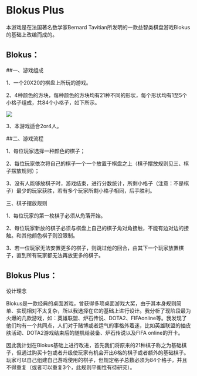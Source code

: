 Blokus Plus
=====

本游戏是在法国著名数学家Bernard Tavitian所发明的一款益智类棋盘游戏Blokus的基础上改编而成的。

Blokus：
-----
##一、游戏组成

1、一个20X20的棋盘上所玩的游戏。

2、4种颜色的方块，每种颜色的方块均有21种不同的形状，每个形状均有1至5个小格子组成，共84个小格子，如下所示。

![](http://img.bbs.szhome.com/UploadFiles/Images/2007/06/02/02110728734.gif)  

3、本游戏适合2or4人。

##二、游戏流程

1、每位玩家选择一种颜色的棋子；

2、每位玩家依次将自己的棋子一个一个放置于棋盘之上（棋子摆放规则见三、棋子摆放规则）；

3、没有人能够放棋子时，游戏结束，进行分数统计，所剩小格子（注意：不是棋子）最少的玩家获胜，若有多个玩家所剩小格子相同，后手胜利。

三、棋子摆放规则

1、每位玩家的第一枚棋子必须从角落开始。

2、每位玩家新放的棋子必须与棋盘上自己的棋子角对角接触，不能有边对边的接触。和其他颜色棋子则没限制。

3、若一位玩家无法安置更多的棋子，则跳过他的回合，由其下一个玩家放置棋子，直到所有玩家都无法再放更多的棋子。

Blokus Plus：
----

设计理念

Blokus是一款经典的桌面游戏，曾获得多项桌面游戏大奖，由于其本身规则简单、实现相对不太复杂，所以我选择在它的基础上进行设计。我分析了现阶段最为火爆的几款游戏，如：英雄联盟、炉石传说、DOTA2、FIFAonline等。我发现了他们均有一个共同点，人们对于赌博或者运气的事格外着迷，比如英雄联盟的抽皮肤活动、DOTA2游戏结束后的随机给装备、炉石传说以及FIFA online的开卡。

因此我计划在Blokus基础上进行改进，首先我们将原来的21种棋子称之为基础棋子，但通过购买卡包或者升级使玩家有机会开出6格的棋子或者额外的基础棋子。玩家可以自己组建自己游戏使用的棋子，但规定格子总数必须为84个格子，并且不得重复（或者可以重复3个，此规则平衡性有待研究）。
